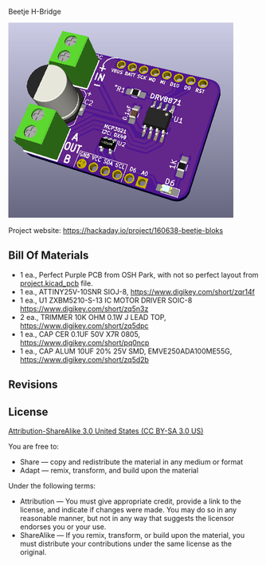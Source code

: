 Beetje H-Bridge

![Beetje Block](project.png) 

Project website: https://hackaday.io/project/160638-beetje-bloks


Bill Of Materials
----------------
  
- 1 ea., Perfect Purple PCB from OSH Park, with not so perfect layout from [project.kicad_pcb](project.kicad_pcb) file.
- 1 ea., ATTINY25V-10SNR SIOJ-8, https://www.digikey.com/short/zqr14f
- 1 ea., U1 ZXBM5210-S-13 IC MOTOR DRIVER SOIC-8 https://www.digikey.com/short/zq5n3z
- 2 ea., TRIMMER 10K OHM 0.1W J LEAD TOP, https://www.digikey.com/short/zq5dpc
- 1 ea., CAP CER 0.1UF 50V X7R 0805, https://www.digikey.com/short/pq0ncp 
- 1 ea., CAP ALUM 10UF 20% 25V SMD, EMVE250ADA100ME55G, https://www.digikey.com/short/zq5d2b


Revisions
------------------



License
----------------
[Attribution-ShareAlike 3.0 United States (CC BY-SA 3.0 US)](https://creativecommons.org/licenses/by-sa/3.0/us/)

You are free to:

- Share — copy and redistribute the material in any medium or format
- Adapt — remix, transform, and build upon the material

Under the following terms:

- Attribution — You must give appropriate credit, provide a link to the license, and indicate if changes were made. You may do so in any reasonable manner, but not in any way that suggests the licensor endorses you or your use.
- ShareAlike — If you remix, transform, or build upon the material, you must distribute your contributions under the same license as the original.